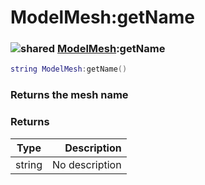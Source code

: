 # ModelMesh:getName

### ![shared](../../home/model\_mesh/.gitbook/assets/shared.png) [ModelMesh](../../home/model\_mesh/home/ModelMesh/):getName

```lua
string ModelMesh:getName()
```

### Returns the mesh name

### Returns

| Type   |    Description |
| ------ | -------------: |
| string | No description |
